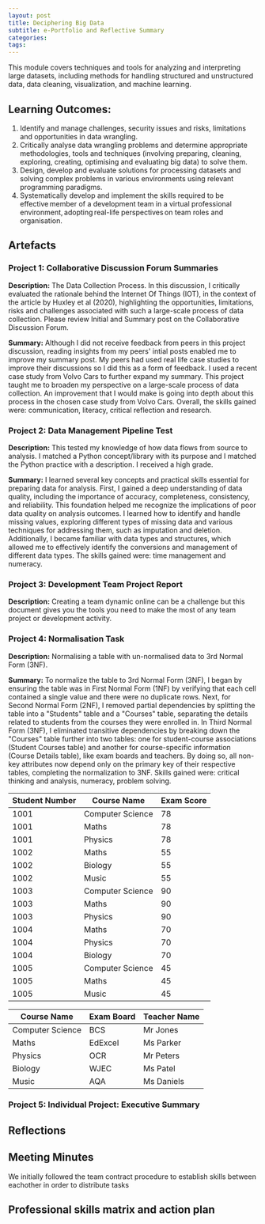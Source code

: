 ```yaml
---
layout: post
title: Deciphering Big Data
subtitle: e-Portfolio and Reflective Summary
categories: 
tags:
---
```

This module covers techniques and tools for analyzing and interpreting large datasets, including methods for handling structured and unstructured data, data cleaning, visualization, and machine learning.

## Learning Outcomes:
1. Identify and manage challenges, security issues and risks, limitations and opportunities in data wrangling.
2. Critically analyse data wrangling problems and determine appropriate methodologies, tools and techniques (involving preparing, cleaning, exploring, creating, optimising and evaluating big data) to solve them.
3. Design, develop and evaluate solutions for processing datasets and solving complex problems in various environments using relevant programming paradigms.
4. Systematically develop and implement the skills required to be effective member of a development team in a virtual professional environment, adopting real-life perspectives on team roles and organisation.

## Artefacts
### Project 1: Collaborative Discussion Forum Summaries 

<strong>Description:</strong> The Data Collection Process. In this discussion, I critically evaluated the rationale behind the Internet Of Things (IOT), in the context of the article by Huxley et al (2020), highlighting the opportunities, limitations, risks and challenges associated with such a large-scale process of data collection. Please review Initial and Summary post on the Collaborative Discussion Forum.

<strong>Summary:</strong> Although I did not receive feedback from peers in this project discussion, reading insights from my peers' intial posts enabled me to improve my summary post. My peers had used real life case studies to improve their discussions so I did this as a form of feedback. I used a recent case study from Volvo Cars to further expand my summary. This project taught me to broaden my perspective on a large-scale process of data collection. An improvement that I would make is going into depth about this process in the chosen case study from Volvo Cars. Overall, the skills gained were: communication, literacy, critical reflection and research.

### Project 2: Data Management Pipeline Test

<strong>Description:</strong> This tested my knowledge of how data flows from source to analysis. I matched a Python concept/library with its purpose and I matched the Python practice with a description. I received a high grade.

<strong>Summary:</strong> I learned several key concepts and practical skills essential for preparing data for analysis. First, I gained a deep understanding of data quality, including the importance of accuracy, completeness, consistency, and reliability. This foundation helped me recognize the implications of poor data quality on analysis outcomes. I learned how to identify and handle missing values, exploring different types of missing data and various techniques for addressing them, such as imputation and deletion. Additionally, I became familiar with data types and structures, which allowed me to effectively identify the conversions and management of different data types. The skills gained were: time management and numeracy.

### Project 3: Development Team Project Report
<strong>Description:</strong> 
Creating a team dynamic online can be a challenge but this document gives you the tools you need to make the most of any team project or development activity.

### Project 4: Normalisation Task

<strong>Description:</strong> Normalising a table with un-normalised data to 3rd Normal Form (3NF).

<strong>Summary:</strong> To normalize the table to 3rd Normal Form (3NF), I began by ensuring the table was in First Normal Form (1NF) by verifying that each cell contained a single value and there were no duplicate rows. Next, for Second Normal Form (2NF), I removed partial dependencies by splitting the table into a "Students" table and a "Courses" table, separating the details related to students from the courses they were enrolled in. In Third Normal Form (3NF), I eliminated transitive dependencies by breaking down the "Courses" table further into two tables: one for student-course associations (Student Courses table) and another for course-specific information (Course Details table), like exam boards and teachers. By doing so, all non-key attributes now depend only on the primary key of their respective tables, completing the normalization to 3NF. Skills gained were: critical thinking and analysis, numeracy, problem solving.


| Student Number| Course Name   | Exam Score    |
|---------------|---------------|---------------|
| 1001          | Computer Science|  78  |
| 1001          | Maths  | 78 |
| 1001          | Physics  | 78  |
| 1002          | Maths  | 55  |
| 1002          | Biology | 55  |
| 1002          | Music  | 55 |
| 1003          | Computer Science  | 90  |
| 1003          | Maths  | 90 |
| 1003          | Physics  | 90 |
| 1004          | Maths  | 70  |
| 1004          | Physics  | 70 |
| 1004          | Biology  | 70  |
| 1005          | Computer Science  | 45 |
| 1005          | Maths | 45  |
| 1005          | Music  | 45  |

| Course Name      | Exam Board      | Teacher Name      |
|---------------|---------------|---------------|
| Computer Science | BCS | Mr Jones |
| Maths | EdExcel  | Ms Parker  |
| Physics  | OCR | Mr Peters  |
| Biology  | WJEC  | Ms Patel  |
| Music | AQA  | Ms Daniels |

### Project 5: Individual Project: Executive Summary
## Reflections

## Meeting Minutes
We initially followed the team contract procedure to establish skills between eachother in order to distribute tasks

## Professional skills matrix and action plan
